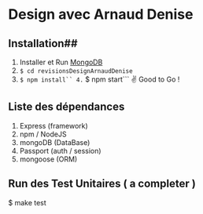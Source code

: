 # Design avec Arnaud Denise

## Installation##

1. Installer et Run [MongoDB](https://docs.mongodb.com/)
2. ```$ cd revisionsDesignArnaudDenise```
3. ```$ npm install``
4.``` $ npm start```
:v: Good to Go !

## Liste des dépendances ##

1. Express (framework)
2. npm / NodeJS
3. mongoDB (DataBase)
4. Passport (auth / session)
5. mongoose (ORM)

## Run des Test Unitaires ( a completer ) ##

$ make test


